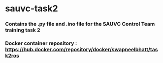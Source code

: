 # sauvc-task2
### Contains the .py file and .ino file for the SAUVC Control Team training task 2
### Docker container repository : https://hub.docker.com/repository/docker/swapneelbhatt/task2ros
